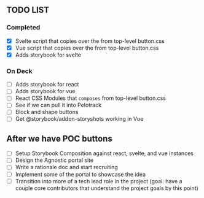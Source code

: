 
## TODO LIST

### Completed
- [x] Svelte script that copies over the <style>...</style> from top-level button.css
- [x] Vue script that copies over the <style>...</style> from top-level button.css
- [x] Adds storybook for svelte

### On Deck
- [ ] Adds storybook for react
- [ ] Adds storybook for vue
- [ ] React CSS Modules that `composes` from top-level button.css
- [ ] See if we can pull it into Pelotrack
- [ ] Block and shape buttons
- [ ] Get @storybook/addon-storyshots working in Vue
## After we have POC buttons
- [ ] Setup Storybook Composition against react, svelte, and vue instances
- [ ] Design the Agnostic portal site 
- [ ] Write a rationale doc and start recruiting
- [ ] Implement some of the portal to showcase the idea
- [ ] Transition into more of a tech lead role in the project (goal: have a couple core contributors that understand the project goals by this point)
